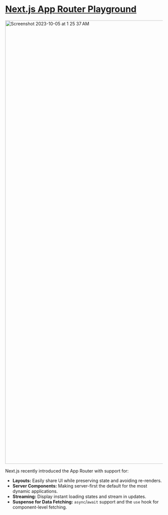 # <a href="https://playground-six-phi.vercel.app">Next.js App Router Playground</a>
<img width="1419" alt="Screenshot 2023-10-05 at 1 25 37 AM" src="https://github.com/sudo-self/Playground/assets/119916323/6bc3d1f9-3ecf-49da-88dc-da6206d67bb3">

Next.js recently introduced the App Router with support for:

- **Layouts:** Easily share UI while preserving state and avoiding re-renders.
- **Server Components:** Making server-first the default for the most dynamic applications.
- **Streaming:** Display instant loading states and stream in updates.
- **Suspense for Data Fetching:** `async`/`await` support and the `use` hook for component-level fetching.

